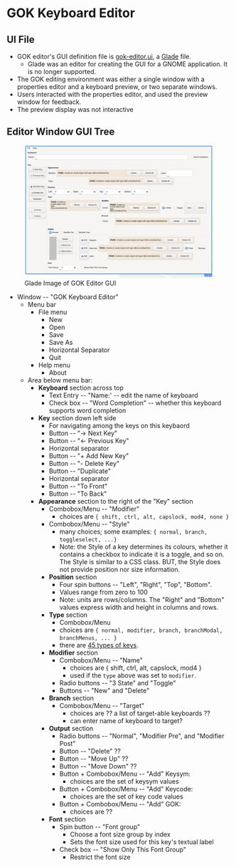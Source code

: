 # GOK Keyboard Editor

## UI File

- GOK editor's GUI definition file is [gok-editor.ui](https://gitlab.gnome.org/Archive/gok/-/blob/master/gok-editor.ui), a [Glade](https://en.wikipedia.org/wiki/Glade_Interface_Designer) file.
  - Glade was an editor for creating the GUI for a GNOME application.  It is no longer supported.
- The GOK editing environment was either a single window with a properties editor and a keyboard preview, or two separate windows.
- Users interacted with the properties editor, and used the preview window for feedback.
- The preview display was not interactive

## Editor Window GUI Tree

<figure>
    <img src="./images/GOKEditorGUI.png" alt="GOK Editor GUI">
    <figcaption>Glade Image of GOK Editor GUI</figcaption>
</figure>

- Window -- "GOK Keyboard Editor"
  - Menu bar
    - File menu
      - New
      - Open
      - Save
      - Save As
      - Horizontal Separator
      - Quit
    - Help menu
      - About
  - Area below menu bar:
      - **Keyboard** section across top
         - Text Entry -- "Name:' -- edit the name of keyboard
         - Check box -- "Word Completion" -- whether this keyboard supports word completion
     - **Key** section down left side
         - For navigating among the keys on this keybaord
         - Button -- "-> Next Key"
         - Button -- "<- Previous Key"
         - Horizontal separator
         - Button -- "+ Add New Key"
         - Button -- "- Delete Key"
         - Button -- "Duplicate"
         - Horizontal separator
         - Button -- "To Front"
         - Button -- "To Back"
      - **Appearance** section to the right of the "Key" section
         - Combobox/Menu -- "Modifier"
             - choices are `{ shift, ctrl, alt, capslock, mod4, none }`
         - Combobox/Menu -- "Style"
             - many choices; some examples: `{ normal, branch, toggleselect, ...}`
             - Note: the Style of a key determines its colours, whether it contains a checkbox to indicate it is a toggle, and so on.  The Style is similar to a CSS class.  BUT, the Style does not provide position nor size information.
         - **Position** section
             - Four spin buttons -- "Left", "Right", "Top", "Bottom".
             - Values range from zero to 100
             - Note: units are rows/columns.  The "Right" and "Bottom" values express width and height in columns and rows.
          - **Type** section
             - Combobox/Menu
             - choices are `{ normal, modifier, branch, branchModal, branchMenus, ... }`
             - there are [45 types of keys](https://gitlab.gnome.org/Archive/gok/-/blob/master/gok/gok-key.h#L43).
          - **Modifier** section
             - Combobox/Menu -- "Name"
                 - choices are { shift, ctrl, alt, capslock, mod4 }
                 - used if the `type` above was set to `modifier`.
             - Radio buttons -- "3 State" and "Toggle"
             - Buttons -- "New" and "Delete"
          - **Branch** section
             - Combobox/Menu -- "Target"
                - choices are ?? a list of target-able keyboards ??
                - can enter name of keyboard to target?
          - **Output** section
             -  Radio buttons -- "Normal", "Modifier Pre", and "Modifier Post"
             -  Button -- "Delete" ??
             -  Button -- "Move Up" ??
             -  Button -- "Move Down" ??
             -  Button + Combobox/Menu -- "Add" Keysym:
                 - choices are the set of keysym values 
             -  Button + Combobox/Menu -- "Add" Keycode:
                 - choices are the set of key code values
             -  Button + Combobox/Menu -- "Add" GOK:
                 - choices are ??
          - **Font** section
             - Spin button -- "Font group"  
                 - Choose a font size group by index
                 - Sets the font size used for this key's textual label
             - Check box -- "Show Only This Font Group"
                 - Restrict the font size

